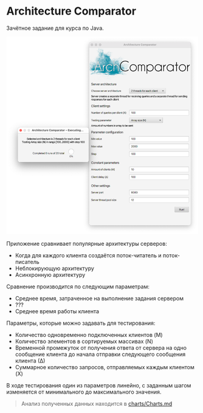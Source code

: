 # Architecture Comparator

Зачётное задание для курса по Java.

![Скриншот приложения](docs/screenshot.png)

Приложение сравнивает популярные архитектуры серверов:
* Когда для каждого клиента создаётся поток-читатель и 
  поток-писатель
* Неблокирующую архитектуру
* Асинхронную архитектуру

Сравнение производится по следующим параметрам:
* Среднее время, затраченное на выполнение задания сервером
* ???
* Среднее время работы клиента

Параметры, которые можно задавать для тестирования:
* Количество одновременно подключенных клиентов (M)
* Количество элементов в сортируемых массивах (N)
* Временной промежуток от получения ответа от сервера на 
  одно сообщение клиента до начала отправки следующего 
  сообщения клиента (∆)
* Суммарное количество запросов, отправляемых каждым 
  клиентом (X)

В ходе тестирования один из параметров линейно, с заданным 
шагом изменяется от минимального до максимального значения.

> Анализ полученных данных находится в
> [charts/Charts.md](charts/Charts.md)
